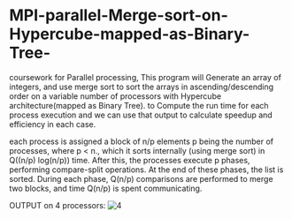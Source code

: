 # MPI-parallel-Merge-sort-on-Hypercube-mapped-as-Binary-Tree-

coursework for Parallel processing,  This program will Generate an array of integers,
and use merge sort to sort the arrays in ascending/descending order on a variable number of processors with Hypercube architecture(mapped as  Binary Tree).
to Compute the run time for each process execution and we can use that output to calculate speedup and efficiency in each case.

each process is assigned a block of n/p elements p being the number of
processes, where p < n., which it sorts internally (using merge sort) in Q((n/p) log(n/p)) time. After this, the
processes execute p phases, performing compare-split operations. At
the end of these phases, the list is sorted. During each phase, Q(n/p)
comparisons are performed to merge two blocks, and time Q(n/p) is spent communicating.

OUTPUT on 4 processors:
![4](https://user-images.githubusercontent.com/28883884/105666599-506ef180-5ee2-11eb-8153-96b30775a1c6.jpg)
